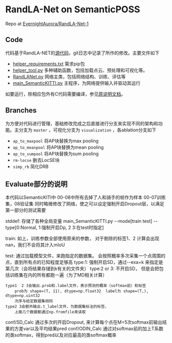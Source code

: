 # RandLA-Net on SemanticPOSS
Repo at [EvernightAurora/RandLA-Net-1](https://github.com/EvernightAurora/RandLA-Net-1)

## Code
代码基于RandLA-NET的[源代码](https://github.com/QingyongHu/RandLA-Net)，git日志中记录了所作的修改。主要文件如下
- [helper_requirements.txt](helper_requirements.txt) 需求pip包
- [helper_tool.py](helper_tool.py) 多种辅助函数，包括加载点云、预处理和可视化等。
- [RandLANet.py](RandLANet.py) 网络主类，包括网络结构、训练、评估等
- [main_SemanticKITTI.py](main_SemanticKITTI.py) 主程序，为网络提供输入并驱动其运行

如要运行，除相应包外有C代码需要编译，参见[原说明文档](READIT.md)。

## Branches
为方便对代码进行管理，基础修改完成之后直接进行分支来实现不同的架构和功能。主分支为 `master` ，可视化分支为 `visualization` ，各ablation分支如下
- `ap_to_maxpool` 将AP块替换为max pooling
- `ap_to_meanpool` 将AP块替换为mean pooling
- `ap_to_sumpool` 将AP块替换为sum pooling
- `rm-locse` 删去LocSE块
- `simp_rb` 简化DRB



## Evaluate部分的说明

本代码以SemanticKITI中 00-08中所有去掉了人和骑手的帧作为样本
00-07训练集，08验证集
同时略微修改了网络，使之可以设定强制开启Dropout层，以满足第一部分的测试需要

stddef: 存储了各种全局变量
main_SemanticKITTI.py  --mode[train test] --type[0:Normal, 1:强制开启Dp, 2 3:在test时指定]


train: 如上，训练参数全部使用原来的参数， 对于剔除的标签1、2 计算会出现nan，我们不会将其计入mIoU

test: 通过加载模型文件，来跑指定的数据集。 会按照概率多次采集一个点周围的点，直到所有点的已知程度足够高
	type:1: 强制开启SD，通过--exa=k 来指定是第几次（会将结果存储到k有关的文件夹）
	type:2 or 3: 不开启SD， 但是会把包括训练集在内的所有都跑一遍（为了MD相关计算）

	type1  2 3会输出.prob和.label文件，表示预测的概率（softmax前）和标签
		prob为 shape=(T, 11), dtype=np.float32  label为 shape=(T,), dtype=np.uint32 
		次序与给定数据集相同
	type2 3会额外输出.t_label文件，为数据集标注的标签，
		上面几个数据都通过np.fromfile来读取



conf/SD_Calc 通过多次的开启Dropout, 来计算每个点在M=5次softmax前输出结果的方差var以及平均结果pred
conf/ODIN_Calc 通过对softmax前的加上T系数的类softmax，得到pred以及对应最高的类softmax概率
